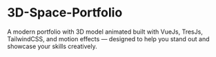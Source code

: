 # 3D-Space-Portfolio
A modern portfolio with 3D model animated built with VueJs, TresJs, TailwindCSS, and motion effects — designed to help you stand out and showcase your skills creatively.

